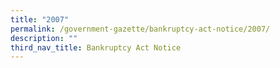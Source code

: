 ```yaml
---
title: "2007"
permalink: /government-gazette/bankruptcy-act-notice/2007/
description: ""
third_nav_title: Bankruptcy Act Notice
---
```


